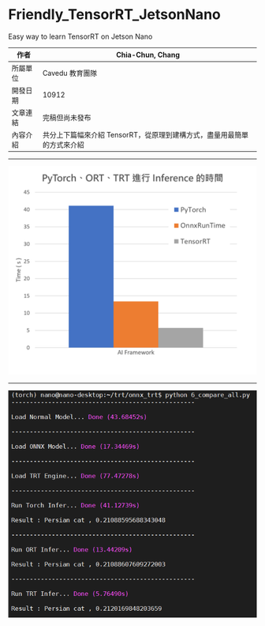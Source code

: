 # Friendly_TensorRT_JetsonNano
Easy way to learn TensorRT on Jetson Nano

| 作者 | Chia-Chun, Chang |
| ---- | ---|
| 所屬單位  | Cavedu 教育團隊 |
| 開發日期  | 10912 |
| 文章連結  | 完稿但尚未發布 |
| 內容介紹  | 共分上下篇幅來介紹 TensorRT，從原理到建構方式，盡量用最簡單的方式來介紹 |

---

![image](figures/Compare.png)

---

![image](figures/Compare_CMD.png)



